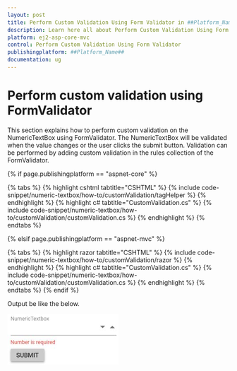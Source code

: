 ```yaml
---
layout: post
title: Perform Custom Validation Using Form Validator in ##Platform_Name## Numerictextbox Component
description: Learn here all about Perform Custom Validation Using Form Validator in Syncfusion ##Platform_Name## Numerictextbox component of syncfusion and more.
platform: ej2-asp-core-mvc
control: Perform Custom Validation Using Form Validator
publishingplatform: ##Platform_Name##
documentation: ug
---
```


# Perform custom validation using FormValidator

This section explains how to perform custom validation on the NumericTextBox using FormValidator. The NumericTextBox will be validated when the value changes or the user clicks the submit button.
Validation can be performed by adding custom validation in the rules collection of the FormValidator.

{% if page.publishingplatform == "aspnet-core" %}

{% tabs %}
{% highlight cshtml tabtitle="CSHTML" %}
{% include code-snippet/numeric-textbox/how-to/customValidation/tagHelper %}
{% endhighlight %}
{% highlight c# tabtitle="CustomValidation.cs" %}
{% include code-snippet/numeric-textbox/how-to/customValidation/customValidation.cs %}
{% endhighlight %}
{% endtabs %}

{% elsif page.publishingplatform == "aspnet-mvc" %}

{% tabs %}
{% highlight razor tabtitle="CSHTML" %}
{% include code-snippet/numeric-textbox/how-to/customValidation/razor %}
{% endhighlight %}
{% highlight c# tabtitle="CustomValidation.cs" %}
{% include code-snippet/numeric-textbox/how-to/customValidation/customValidation.cs %}
{% endhighlight %}
{% endtabs %}
{% endif %}



Output be like the below.

![NumericTextBox Sample](../images/customValidation.png)